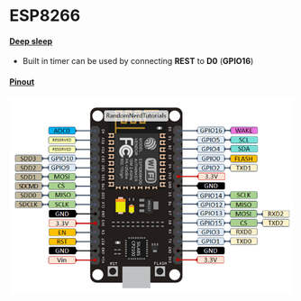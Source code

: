 # ESP8266

#### [Deep sleep](https://randomnerdtutorials.com/esp8266-deep-sleep-with-arduino-ide/)

- Built in timer can be used by connecting **REST** to **D0** (**GPIO16**)

#### [Pinout](https://randomnerdtutorials.com/esp8266-deep-sleep-with-arduino-ide/)

![esp8266 pinout](https://github.com/codehub-rony/circuit-drawer/blob/main/boards/ESP8266/ESP8266_pinout.png)
